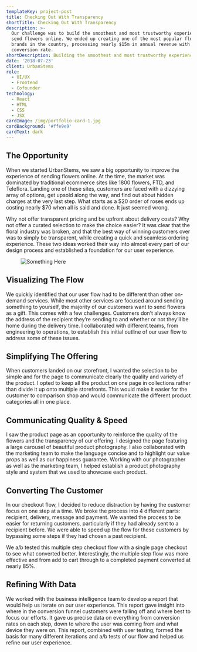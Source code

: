 ```yaml
---
templateKey: project-post
title: Checking Out With Transparency
shortTitle: Checking Out With Transparency
description: >-
  Our challenge was to build the smoothest and most trustworthy experience to
  send flowers online. We ended up creating one of the most popular floral
  brands in the country, processing nearly $15m in annual revenue with a 14%
  conversion rate.
shortDescription: Building the smoothest and most trustworthy experience to send flowers online.
date: '2018-07-23'
client: UrbanStems
role:
  - UI/UX
  - Frontend
  - Cofounder
technology:
  - React
  - HTML
  - CSS
  - JSX
cardImage: /img/portfolio-card-1.jpg
cardBackground: '#ffe9e9'
cardText: dark
---
```

## The Opportunity

When we started UrbanStems, we saw a big opportunity to improve the experience of sending flowers online. At the time, the market was dominated by traditional ecommerce sites like 1800 flowers, FTD, and Teleflora. Landing one of these sites, customers are faced with a dizzying array of options, get upsold along the way, and find out about hidden charges at the very last step. What starts as a $20 order of roses ends up costing nearly $70 when all is said and done. It just seemed wrong.

Why not offer transparent pricing and be upfront about delivery costs? Why not offer a curated selection to make the choice easier? It was clear that the floral industry was broken, and that the best way of winning customers over was to simply be transparent, while creating a quick and seamless ordering experience. These two ideas worked their way into almost every part of our design process and established a foundation for our user experience.

<figure>

![Something Here](/img/portfolio-card-1.jpg)

</figure>

## Visualizing The Flow

We quickly identified that our user flow had to be different than other on-demand services. While most other services are focused around sending something to yourself, the majority of our customers want to send flowers as a gift. This comes with a few challenges. Customers don’t always know the address of the recipient they’re sending to and whether or not they’ll be home during the delivery time. I collaborated with different teams, from engineering to operations, to establish this initial outline of our user flow to address some of these issues.

## Simplifying The Offering

When customers landed on our storefront, I wanted the selection to be simple and for the page to communicate clearly the quality and variety of the product. I opted to keep all the product on one page in collections rather than divide it up onto multiple storefronts. This would make it easier for the customer to comparison shop and would communicate the different product categories all in one place.

## Communicating Quality & Speed

I saw the product page as an opportunity to reinforce the quality of the flowers and the transparency of our offering. I designed the page featuring a large carousel of beautiful product photography. I also collaborated with the marketing team to make the language concise and to highlight our value props as well as our happiness guarantee. Working with our photographer as well as the marketing team, I helped establish a product photography style and system that we used to showcase each product.

## Converting The Customer

In our checkout flow, I decided to reduce distraction by having the customer focus on one step at a time. We broke the process into 4 different parts: recipient, delivery, message and payment. We wanted the process to be easier for returning customers, particularly if they had already sent to a recipient before. We were able to speed up the flow for these customers by bypassing some steps if they had chosen a past recipient.

We a/b tested this multiple step checkout flow with a single page checkout to see what converted better. Interestingly, the multiple step flow was more effective and from add to cart through to a completed payment converted at nearly 85%.

## Refining With Data

We worked with the business intelligence team to develop a report that would help us iterate on our user experience. This report gave insight into where in the conversion funnel customers were falling off and where best to focus our efforts. It gave us precise data on everything from conversion rates on each step, down to where the user was coming from and what device they were on. This report, combined with user testing, formed the basis for many different iterations and a/b tests of our flow and helped us refine our user experience.
